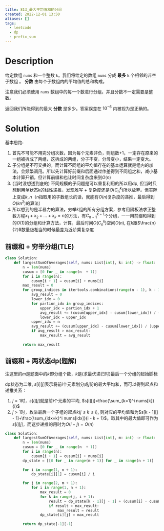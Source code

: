 ```yaml
---
title: 813_最大平均值和的分组
created: 2022-12-01 13:50
aliases: []
tags:
  - leetcode 
  - dp 
  - prefix_sum 
---
```


# Description

给定数组 `nums` 和一个整数 `k`。我们将给定的数组 `nums` 分成 **最多** `k` 个相邻的非空子数组 。 **分数** 由每个子数组内的平均值的总和构成。

注意我们必须使用 `nums` 数组中的每一个数进行分组，并且分数不一定需要是整数。

返回我们所能得到的最大 **分数** 是多少。答案误差在 $10^{-6}$ 内被视为是正确的。


# Solution

基本思路: 
  1. 首先不可能不用完分组次数，因为每个元素非负，则组数+1，一定存在原来的一组被拆成了两组，这拆成的两组，分子不变，分母变小，结果一定变大。
  2. 子分组是不可交换的，而计算不同组的平均值存在的基本运算就是组内的加法，会频繁调用。所以先计算好前缀和后面通过作差得到不同组之和，减小基本计算开销。但计算前缀和也让时间复杂度来到$O(n)$
  3. (当时没想透到底的) 不同规模的子问题是可以重复利用的所以用dp, 但当时只想到用单状态$k$的线性递推，发现难写 + 复杂度还是$O(C_n^k)$所以放弃。但实际上变成$k, n$（$n$指取用的子数组长的话，就能有$O(n)$复杂度的递推，最后得到$O(kn^2)$的算法）
  4. 所以想到的是半暴力的算法，穷举$k$组的所有分组方案，参考用隔板法求正整数方程$x_1 + x_2 + \dots + x_k = n$的方法，有$C_{n - 1}^{k - 1}$个分组，一一用前缀和得到的$O(1)$的分组和计算方法，计算，最后时间$O(C_n^k)$空间$O(n)$, 在$k$跟$\frac{n}{2}$数量级相当的时候最差为近阶乘复杂度



## 前缀和 + 穷举分组(TLE)

``` python
class Solution:
    def largestSumOfAverages(self, nums: List[int], k: int) -> float:
        n = len(nums)
        cusum = [0 for _ in range(n  + 1)]
        for i in range(n):
            cusum[i + 1] = cusum[i] + nums[i]
        max_result = 0
        for group_indices in itertools.combinations(range(n - 1), k - 1):
            avg_result = 0
            lower_idx = 0
            for partion_idx in group_indices:
                upper_idx = partion_idx + 1
                avg_result += (cusum[upper_idx] - cusum[lower_idx]) / (upper_idx - lower_idx)
                lower_idx = upper_idx
            upper_idx = n
            avg_result += (cusum[upper_idx] - cusum[lower_idx]) / (upper_idx - lower_idx)
            if avg_result > max_result:
                max_result = avg_result
        
        return max_result
```

## 前缀和 + 两状态dp(题解)

注这里的$m$是题面中的$k$即分组个数，$k$是(求最优递归时)最后一个分组的起始脚标

dp状态为二维, $s[i][j]$表示将前$i$个元素划分成$j$份的最大平均和，而可以得到起点和递推关系： 
  1. $j = 1$时，$s[i][j]$就是前$i$个元素的平均, $s[i][j]=\frac{\sum_{k=1}^i nums[k]}{i}$
  2. $j > 1$时，枚举最后一个子组的起点$k (j \leq k \leq i)$, 则对应的平均值和为$s[k - 1][j - 1]+\frac{\sum_{idx=k}^i nums[idx]}{i - k + 1}$，取其中的最大值即可作为$s[i][j]$，而这步递推的用时为$O(i - j) = O(n)$

```python
class Solution:
    def largestSumOfAverages(self, nums: List[int], m: int) -> float:
        n = len(nums)
        cusum = [0 for _ in range(n  + 1)]
        for i in range(n):
            cusum[i + 1] = cusum[i] + nums[i]
        dp_state = [[0 for _ in range(m + 1)] for _ in range(n + 1)]
        
        for i in range(1, n + 1):
            dp_state[i][1] = cusum[i] / i

        for j in range(2, m + 1):
            for i in range(1, n + 1):   
                max_result = 0
                for k in range(j, i + 1):
                    result = dp_state[k - 1][j - 1] + (cusum[i] - cusum[k - 1]) / (i - k + 1)
                    if result > max_result:
                        max_result = result
                dp_state[i][j] = max_result
        
        return dp_state[-1][-1]
```
